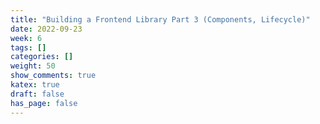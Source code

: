 ```yaml
---
title: "Building a Frontend Library Part 3 (Components, Lifecycle)"
date: 2022-09-23
week: 6
tags: []
categories: []
weight: 50
show_comments: true
katex: true
draft: false
has_page: false
---
```


<!--more-->
